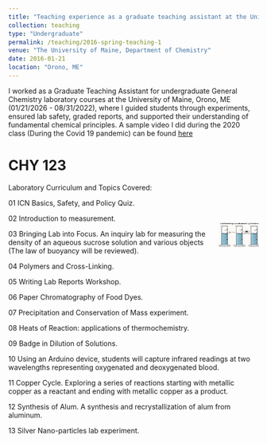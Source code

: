 ```yaml
---
title: "Teaching experience as a graduate teaching assistant at the University of Maine, Orono"
collection: teaching
type: "Undergraduate"
permalink: /teaching/2016-spring-teaching-1
venue: "The University of Maine, Department of Chemistry"
date: 2016-01-21
location: "Orono, ME"
---
```


I worked as a Graduate Teaching Assistant for undergraduate General Chemistry laboratory courses at the University of Maine, Orono, ME (01/21/2026 - 08/31/2022), where I guided students through experiments, ensured lab safety, graded reports, and supported their understanding of fundamental chemical principles. A sample video I did during the 2020 class (During the Covid 19 pandemic) can be found [here](https://youtu.be/CFceoc3G9kc)

CHY 123
======
Laboratory Curriculum and Topics Covered:

01 ICN Basics, Safety, and Policy Quiz. 

02 Introduction to measurement.
<br/>  <img align="right" width="80" height="50" src='/images/calibration.png'>

03 Bringing Lab into Focus. An inquiry lab for measuring the density of an aqueous sucrose
solution and various objects (The law of buoyancy will be reviewed).

04 Polymers and Cross-Linking.

05 Writing Lab Reports Workshop. 

06 Paper Chromatography of Food Dyes. 

07 Precipitation and Conservation of Mass experiment.

08 Heats of Reaction: applications of thermochemistry.

09 Badge in Dilution of Solutions. 

10 Using an Arduino device, students will capture infrared readings at two wavelengths
representing oxygenated and deoxygenated blood.

11 Copper Cycle. Exploring a series of reactions starting with metallic copper as a reactant
and ending with metallic copper as a product. 

12 Synthesis of Alum. A synthesis and recrystallization of alum from aluminum. 

13 Silver Nano-particles lab experiment. 



